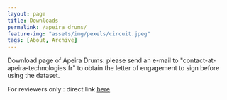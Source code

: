 ```yaml
---
layout: page
title: Downloads
permalink: /apeira_drums/
feature-img: "assets/img/pexels/circuit.jpeg"
tags: [About, Archive]
---
```


Download page of Apeira Drums: please send an e-mail to "contact-at-apeira-technologies.fr" to obtain the letter of engagement to sign before using the dataset.

For reviewers only : direct link [here](https://apeira-test.s3.eu-west-3.amazonaws.com/apeira_drums/Apeira+Drums.zip)
